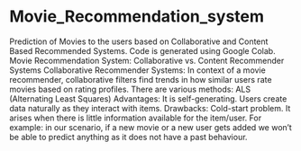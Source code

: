 # Movie_Recommendation_system
Prediction of Movies to the users based on Collaborative and Content Based Recommended Systems. Code is generated using Google Colab.  Movie Recommendation System: Collaborative vs. Content Recommender Systems  Collaborative Recommender Systems: In context of a movie recommender, collaborative filters find trends in how similar users rate movies based on rating profiles.  There are various methods:  ALS (Alternating Least Squares) Advantages: It is self-generating. Users create data naturally as they interact with items.  Drawbacks: Cold-start problem. It arises when there is little information available for the item/user. For example: in our scenario, if a new movie or a new user gets added we won’t be able to predict anything as it does not have a past behaviour.
